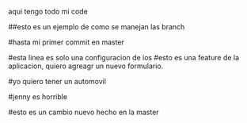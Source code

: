 aqui tengo todo mi code

##esto es un ejemplo de como se manejan las branch

#hasta mi primer commit en master

#esta linea es solo una configuracion de ios
#esto es una feature de la aplicacion, quiero agreagr un nuevo formulario.

#yo quiero tener un automovil

#jenny es horrible


#esto es un cambio nuevo hecho en la master
